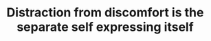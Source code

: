 ---
title: Distraction from discomfort is the separate self expressing itself
tags: nondual self
---